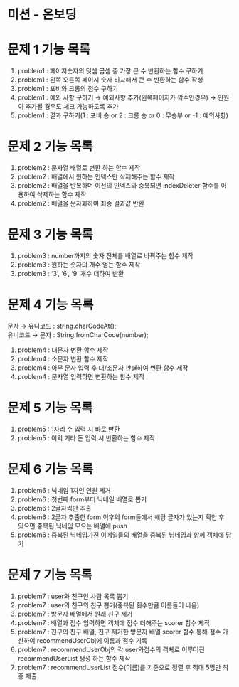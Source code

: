 # 미션 - 온보딩

# 문제 1 기능 목록

1. problem1 : 페이지숫자의 덧셈 곱셈 중 가장 큰 수 반환하는 함수 구하기
2. problem1 : 왼쪽 오른쪽 페이지 숫자 비교해서 큰 수 반환하는 함수 작성
3. problem1 : 포비와 크롱의 점수 구하기
4. problem1 : 예외 사항 구하기
   → 예외사항 추가(왼쪽페이지가 짝수인경우)
   → 인원이 추가될 경우도 체크 가능하도록 추가
5. problem1 : 결과 구하기(1 : 포비 승 or 2 : 크롱 승 or 0 : 무승부 or -1 : 예외사항)

# 문제 2 기능 목록

1. problem2 : 문자열 배열로 변환 하는 함수 제작
2. problem2 : 배열에서 원하는 인덱스만 삭제해주는 함수 제작
3. problem2 : 배열을 반복하며 이전의 인덱스와 중복되면 indexDeleter 함수를 이용하여 삭제하는 함수 제작
4. problem2 : 배열을 문자화하여 최종 결과값 반환

# 문제 3 기능 목록

1. problem3 : number까지의 숫자 전체를 배열로 바꿔주는 함수 제작
2. problem3 : 원하는 숫자의 개수 얻는 함수 제작
3. problem3 : ‘3’, ‘6’, ‘9’ 개수 더하여 반환

# 문제 4 기능 목록

문자 → 유니코드 : string.charCodeAt(); </br>
유니코드 → 문자 : String.fromCharCode(number);

1. problem4 : 대문자 변환 함수 제작
2. problem4 : 소문자 변환 함수 제작
3. problem4 : 아무 문자 입력 후 대/소문자 판별하여 변환 함수 제작
4. problem4 : 문자열 입력하면 변환하는 함수 제작

# 문제 5 기능 목록

1. problem5 : 1자리 수 입력 시 바로 반환
2. problem5 : 이외 기타 돈 입력 시 반환하는 함수 제작

# 문제 6 기능 목록

1. problem6 : 닉네임 1자인 인원 제거
2. problem6 : 첫번째 form부터 닉네일 배열로 뽑기
3. problem6 : 2글자씩만 추출
4. problem6 : 2글자 추출한 form 이후의 form들에서 해당 글자가 있는지 확인 후 있으면 중복된 닉네임 모으는 배열에 push
5. problem6 : 중복된 닉네임가진 이메일들의 배열을 중복된 님네임과 함께 객체에 담기

# 문제 7 기능 목록

1. problem7 : user와 친구인 사람 목록 뽑기
2. problem7 : user의 친구의 친구 뽑기(중복된 횟수만큼 이름들이 나옴)
3. problem7 : 방문자 배열에서 원래 친구 제거
4. problem7 : 배열과 점수 입력하면 객체에 점수 더해주는 scorer 함수 제작
5. problem7 : 친구의 친구 배열, 친구 제거한 방문자 배열 scorer 함수 통해 점수 가산하여 recommendUserObj에 이름과 점수 기록
6. problem7 : recommendUserObj의 각 user와점수의 객체로 이루어진 recommendUserList 생성 하는 함수 제작
7. problem7 : recommendUserList 점수(이름)를 기준으로 정렬 후 최대 5명만 최종 제출

